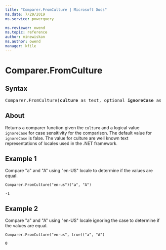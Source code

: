 ```yaml
---
title: "Comparer.FromCulture | Microsoft Docs"
ms.date: 7/29/2019
ms.service: powerquery

ms.reviewer: owend
ms.topic: reference
author: minewiskan
ms.author: owend
manager: kfile
---
```

# Comparer.FromCulture

## Syntax

<pre>
Comparer.FromCulture(<b>culture</b> as text, optional <b>ignoreCase</b> as nullable logical) as function
</pre>
  
## About  
Returns a comparer function given the `culture` and a logical value `ignoreCase` for case sensitivity for the comparison. The default value for `ignoreCase` is false. The value for culture are well known text representations of locales used in the .NET framework.

## Example 1
Compare "a" and "A" using "en-US" locale to determine if the values are equal.

```powerquery-m
Comparer.FromCulture("en-us")("a", "A")
```

`-1`

## Example 2
Compare "a" and "A" using "en-US" locale ignoring the case to determine if the values are equal.

```powerquery-m
Comparer.FromCulture("en-us", true)("a", "A")
```

`0`
